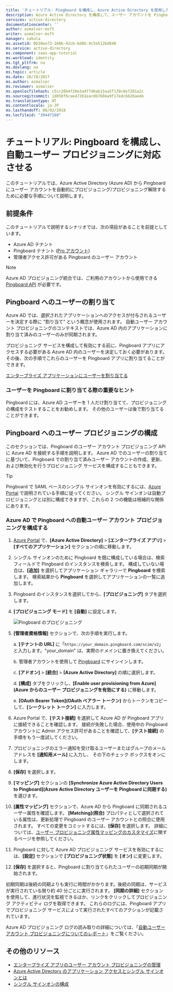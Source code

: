 ```yaml
---
title: 'チュートリアル: Pingboard を構成し、Azure Active Directory を使用した自動ユーザー プロビジョニングに対応させる | Microsoft Docs'
description: Azure Active Directory を構成して、ユーザー アカウントを Pingboard に自動的にプロビジョニング/プロビジョニング解除する方法を説明します。
services: active-directory
documentationcenter: ''
author: asmalser-msft
writer: asmalser-msft
manager: sakula
ms.assetid: 0b38ee73-168b-42cb-bd8b-9c5e5126d648
ms.service: active-directory
ms.component: saas-app-tutorial
ms.workload: identity
ms.tgt_pltfrm: na
ms.devlang: na
ms.topic: article
ms.date: 10/19/2017
ms.author: asmalser
ms.reviewer: asmalser
ms.openlocfilehash: c5cc20b4f20e3a4f746ab15aa5f139c8e7201a2c
ms.sourcegitcommit: 1d850f6cae47261eacdb7604a9f17edc6626ae4b
ms.translationtype: HT
ms.contentlocale: ja-JP
ms.lasthandoff: 08/02/2018
ms.locfileid: "39447168"
---
```

# <a name="tutorial-configure-pingboard-for-automatic-user-provisioning"></a>チュートリアル: Pingboard を構成し、自動ユーザー プロビジョニングに対応させる

このチュートリアルでは、Azure Active Directory (Azure AD) から Pingboard にユーザー アカウントを自動的にプロビジョニング/プロビジョニング解除するために必要な手順について説明します。

## <a name="prerequisites"></a>前提条件

このチュートリアルで説明するシナリオでは、次の項目があることを前提としています。

*   Azure AD テナント
*   Pingboard テナント ([Pro アカウント](https://pingboard.com/pricing)) 
*   管理者アクセス許可がある Pingboard のユーザー アカウント 

> [!NOTE] 
> Azure AD プロビジョニング統合では、ご利用のアカウントから使用できる [Pingboard API](`https://your_domain.pingboard.com/scim/v2`) が必要です。

## <a name="assign-users-to-pingboard"></a>Pingboard へのユーザーの割り当て

Azure AD では、選択されたアプリケーションへのアクセスが付与されるユーザーを決定する際に "割り当て" という概念が使用されます。 自動ユーザー アカウント プロビジョニングのコンテキストでは、Azure AD 内のアプリケーションに割り当て済みのユーザーのみが同期されます。 

プロビジョニング サービスを構成して有効にする前に、Pingboard アプリにアクセスする必要がある Azure AD 内のユーザーを決定しておく必要があります。 その後、次の手順でこれらのユーザーを Pingboard アプリに割り当てることができます。

[エンタープライズ アプリケーションにユーザーを割り当てる](../manage-apps/assign-user-or-group-access-portal.md)

### <a name="important-tips-for-assigning-users-to-pingboard"></a>ユーザーを Pingboard に割り当てる際の重要なヒント

Pingboard には、Azure AD ユーザーを 1 人だけ割り当てて、プロビジョニングの構成をテストすることをお勧めします。 その他のユーザーは後で割り当てることができます。

## <a name="configure-user-provisioning-to-pingboard"></a>Pingboard へのユーザー プロビジョニングの構成 

このセクションでは、Pingboard のユーザー アカウント プロビジョニング API に Azure AD を接続する手順を説明します。 Azure AD でのユーザーの割り当てに基づいて、Pingboard での割り当て済みユーザー アカウントの作成、更新、および無効化を行うプロビジョニング サービスを構成することもできます。

> [!TIP]
> Pingboard で SAML ベースのシングル サインオンを有効にするには、[Azure Portal](https://portal.azure.com) で説明されている手順に従ってください。 シングル サインオンは自動プロビジョニングとは別に構成できますが、これらの 2 つの機能は相補的な関係にあります。

### <a name="to-configure-automatic-user-account-provisioning-to-pingboard-in-azure-ad"></a>Azure AD で Pingboard への自動ユーザー アカウント プロビジョニングを構成する

1. [Azure Portal](https://portal.azure.com) で、**[Azure Active Directory]** > **[エンタープライズ アプリ]** > **[すべてのアプリケーション]** セクションの順に移動します。

1. シングル サインオンのために Pingboard を既に構成している場合は、検索フィールドで Pingboard のインスタンスを検索します。 構成していない場合は、**[追加]** を選択してアプリケーション ギャラリーで **Pingboard** を検索します。 検索結果から **Pingboard** を選択してアプリケーションの一覧に追加します。

1. Pingboard のインスタンスを選択してから、**[プロビジョニング]** タブを選択します。

1. **[プロビジョニング モード]** を **[自動]** に設定します。

    ![Pingboard のプロビジョニング](./media/pingboard-provisioning-tutorial/pingboardazureprovisioning.png)
    
1. **[管理者資格情報]** セクションで、次の手順を実行します。

    a. **[テナントの URL]** に「`https://your_domain.pingboard.com/scim/v2`」と入力します。"your_domain" は、実際のドメインに置き換えてください。

    b. 管理者アカウントを使用して [Pingboard](https://pingboard.com/) にサインインします。

    c. **[アドオン]** > **[統合]** > **[Azure Active Directory]** の順に選択します。

    d. **[構成]** タブをクリックし、**[Enable user provisioning from Azure]\(Azure からのユーザー プロビジョニングを有効にする\)** に移動します。

    e. **[OAuth Bearer Token]\(OAuth ベアラー トークン\)** からトークンをコピーして、**[シークレット トークン]** に入力します。

1. Azure Portal で、**[テスト接続]** を選択して Azure AD が Pingboard アプリに接続できることを確認します。 接続が失敗した場合、使用中の Pingboard アカウントに Admin アクセス許可があることを確認して、**[テスト接続]** の手順をもう一度試してください。

1. プロビジョニングのエラー通知を受け取るユーザーまたはグループのメール アドレスを **[通知用メール]** に入力し、 その下のチェック ボックスをオンにします。

1. **[保存]** を選択します。 

1. **[マッピング]** セクションの **[Synchronize Azure Active Directory Users to Pingboard]\(Azure Active Directory ユーザーを Pingboard に同期する\)** を選びます。

1. **[属性マッピング]** セクションで、Azure AD から Pingboard に同期されるユーザー属性を確認します。 **[Matching]\(照合\)** プロパティとして選択されている属性は、更新処理で Pingboard のユーザー アカウントとの照合に使用されます。 すべての変更をコミットするには、**[保存]** を選択します。 詳細については、[ユーザー プロビジョニング属性マッピングのカスタマイズ](../active-directory-saas-customizing-attribute-mappings.md)に関するページを参照してください。

1. Pingboard に対して Azure AD プロビジョニング サービスを有効にするには、**[設定]** セクションで **[プロビジョニング状態]** を **[オン]** に変更します。

1. **[保存]** を選択すると、Pingboard に割り当てられたユーザーの初期同期が開始されます。

初期同期は後続の同期よりも実行に時間がかかります。後続の同期は、サービスが実行されている限り約 40 分ごとに実行されます。 **[同期の詳細]** セクションを使用して、進行状況を監視できるほか、リンクをクリックしてプロビジョニング アクティビティ ログを取得できます。 これらのログには、Pingboard アプリでプロビジョニング サービスによって実行されたすべてのアクションが記載されています。

Azure AD プロビジョニング ログの読み取りの詳細については、「[自動ユーザー アカウント プロビジョニングについてのレポート](../active-directory-saas-provisioning-reporting.md)」をご覧ください。

## <a name="additional-resources"></a>その他のリソース

* [エンタープライズ アプリのユーザー アカウント プロビジョニングの管理](../manage-apps/configure-automatic-user-provisioning-portal.md)
* [Azure Active Directory のアプリケーション アクセスとシングル サインオンとは](../manage-apps/what-is-single-sign-on.md)
* [シングル サインオンの構成](pingboard-tutorial.md)
